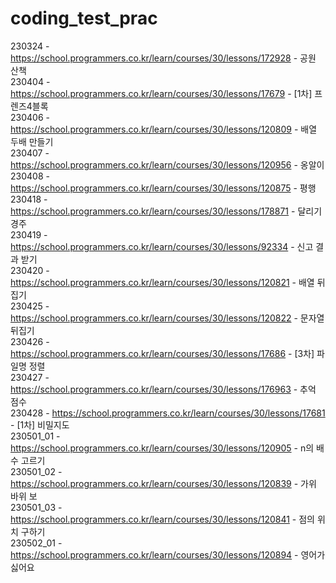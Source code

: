 # coding_test_prac
230324 - https://school.programmers.co.kr/learn/courses/30/lessons/172928 - 공원 산책  
230404 - https://school.programmers.co.kr/learn/courses/30/lessons/17679 - [1차] 프렌즈4블록  
230406 - https://school.programmers.co.kr/learn/courses/30/lessons/120809 - 배열 두배 만들기  
230407 - https://school.programmers.co.kr/learn/courses/30/lessons/120956 - 옹알이  
230408 - https://school.programmers.co.kr/learn/courses/30/lessons/120875 - 평행  
230418 - https://school.programmers.co.kr/learn/courses/30/lessons/178871 - 달리기 경주  
230419 - https://school.programmers.co.kr/learn/courses/30/lessons/92334 - 신고 결과 받기  
230420 - https://school.programmers.co.kr/learn/courses/30/lessons/120821 - 배열 뒤집기  
230425 - https://school.programmers.co.kr/learn/courses/30/lessons/120822 - 문자열 뒤집기  
230426 - https://school.programmers.co.kr/learn/courses/30/lessons/17686 - [3차] 파일명 정렬  
230427 - https://school.programmers.co.kr/learn/courses/30/lessons/176963 - 추억 점수  
230428 - https://school.programmers.co.kr/learn/courses/30/lessons/17681 - [1차] 비밀지도  
230501_01 - https://school.programmers.co.kr/learn/courses/30/lessons/120905 - n의 배수 고르기  
230501_02 - https://school.programmers.co.kr/learn/courses/30/lessons/120839 - 가위 바위 보  
230501_03 - https://school.programmers.co.kr/learn/courses/30/lessons/120841 - 점의 위치 구하기  
230502_01 - https://school.programmers.co.kr/learn/courses/30/lessons/120894 - 영어가 싫어요  
  
